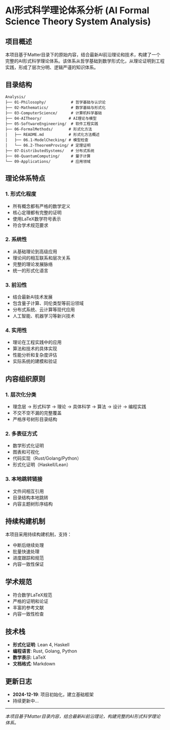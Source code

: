 # AI形式科学理论体系分析 (AI Formal Science Theory System Analysis)

## 项目概述

本项目基于Matter目录下的原始内容，结合最新AI前沿理论和技术，构建了一个完整的AI形式科学理论体系。该体系从哲学基础到数学形式化，从理论证明到工程实践，形成了层次分明、逻辑严谨的知识体系。

## 目录结构

```text
Analysis/
├── 01-Philosophy/           # 哲学基础与认识论
├── 02-Mathematics/          # 数学基础与形式化
├── 03-ComputerScience/      # 计算机科学基础
├── 04-AITheory/            # AI理论与模型
├── 05-SoftwareEngineering/  # 软件工程实践
├── 06-FormalMethods/       # 形式化方法
│   ├── README.md           # 形式化方法概述
│   ├── 06.1-ModelChecking/ # 模型检查
│   └── 06.2-TheoremProving/ # 定理证明
├── 07-DistributedSystems/   # 分布式系统
├── 08-QuantumComputing/     # 量子计算
└── 09-Applications/         # 应用领域
```

## 理论体系特点

### 1. 形式化程度

- 所有概念都有严格的数学定义
- 核心定理都有完整的证明
- 使用LaTeX数学符号表示
- 符合学术规范要求

### 2. 系统性

- 从基础理论到高级应用
- 理论间的相互联系和层次关系
- 完整的理论发展脉络
- 统一的形式化语言

### 3. 前沿性

- 结合最新AI技术发展
- 包含量子计算、同伦类型等前沿领域
- 分布式系统、云计算等现代应用
- 人工智能、机器学习等新兴技术

### 4. 实用性

- 理论在工程实践中的应用
- 算法和技术的具体实现
- 性能分析和复杂度评估
- 实际系统的建模和验证

## 内容组织原则

### 1. 层次化分类

- 理念层 → 形式科学 → 理论 → 具体科学 → 算法 → 设计 → 编程实践
- 不交不空不漏的完整覆盖
- 严格序号树形目录结构

### 2. 多表征方式

- 数学形式化证明
- 图表和可视化
- 代码实现（Rust/Golang/Python）
- 形式化证明（Haskell/Lean）

### 3. 本地跳转链接

- 文件间相互引用
- 目录结构本地跳转
- 内容主题树形序结构

## 持续构建机制

本项目采用持续构建机制，支持：

- 中断后继续处理
- 批量快速处理
- 进度跟踪和规范
- 内容一致性保证

## 学术规范

- 符合数学LaTeX规范
- 严格的证明和论证
- 丰富的参考文献
- 内容一致性检查

## 技术栈

- **形式化证明**: Lean 4, Haskell
- **编程语言**: Rust, Golang, Python
- **数学表示**: LaTeX
- **文档格式**: Markdown

## 更新日志

- **2024-12-19**: 项目初始化，建立基础框架
- 持续更新中...

---

*本项目基于Matter目录内容，结合最新AI前沿理论，构建完整的AI形式科学理论体系。*
